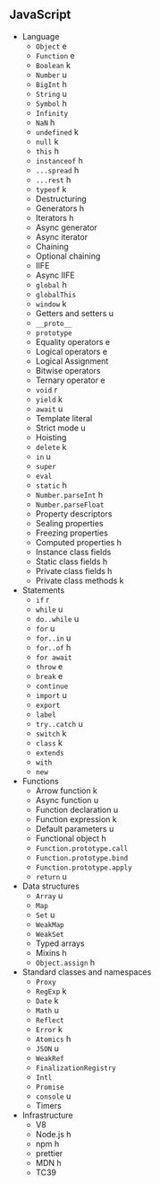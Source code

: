 ## JavaScript

- Language
  - `Object` e
  - `Function` e
  - `Boolean` k
  - `Number` u
  - `BigInt` h
  - `String` u
  - `Symbol` h
  - `Infinity`
  - `NaN` h
  - `undefined` k
  - `null` k
  - `this` h
  - `instanceof` h
  - `...spread` h
  - `...rest` h
  - `typeof` k
  - Destructuring
  - Generators h
  - Iterators h
  - Async generator
  - Async iterator
  - Chaining
  - Optional chaining
  - IIFE
  - Async IIFE
  - `global` h
  - `globalThis`
  - `window` k
  - Getters and setters u
  - `__proto__`
  - `prototype`
  - Equality operators e
  - Logical operators e
  - Logical Assignment
  - Bitwise operators
  - Ternary operator e
  - `void` r
  - `yield` k
  - `await` u
  - Template literal
  - Strict mode u
  - Hoisting
  - `delete` k
  - `in` u
  - `super`
  - `eval`
  - `static` h
  - `Number.parseInt` h
  - `Number.parseFloat`
  - Property descriptors
  - Sealing properties
  - Freezing properties
  - Computed properties h
  - Instance class fields
  - Static class fields h
  - Private class fields h
  - Private class methods k
- Statements
  - `if` r
  - `while` u
  - `do..while` u
  - `for` u
  - `for..in` u
  - `for..of` h
  - `for await`
  - `throw` e
  - `break` e
  - `continue`
  - `import` u
  - `export`
  - `label`
  - `try..catch` u
  - `switch` k
  - `class` k
  - `extends`
  - `with`
  - `new`
- Functions
  - Arrow function k
  - Async function u 
  - Function declaration u
  - Function expression k
  - Default parameters u
  - Functional object h
  - `Function.prototype.call`
  - `Function.prototype.bind`
  - `Function.prototype.apply`
  - `return` u
- Data structures
  - `Array` u
  - `Map`
  - `Set` u
  - `WeakMap`
  - `WeakSet`
  - Typed arrays
  - Mixins h
  - `Object.assign` h
- Standard classes and namespaces
  - `Proxy`
  - `RegExp` k
  - `Date` k
  - `Math` u
  - `Reflect`
  - `Error` k
  - `Atomics` h
  - `JSON` u
  - `WeakRef`
  - `FinalizationRegistry`
  - `Intl`
  - `Promise`
  - `console` u
  - Timers
- Infrastructure
  - V8
  - Node.js h
  - npm h
  - prettier
  - MDN h
  - TC39
